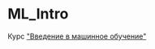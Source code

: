 # ML_Intro
Курс ["Введение в машинное обучение"](https://www.coursera.org/learn/vvedenie-mashinnoe-obuchenie/home/welcome)
